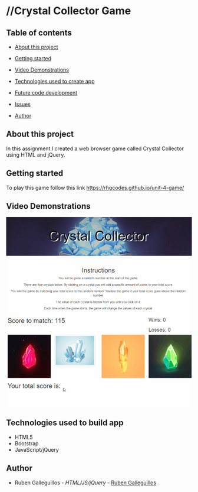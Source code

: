 # //Crystal Collector Game

## Table of contents
  * [About this project](#about-this-project)
  * [Getting started](#getting-started)

  * [Video Demonstrations](#demo)
  * [Technologies used to create app](#technologies-used)
  * [Future code development](#feature-enhancements)
  * [Issues](#issues)
  * [Author](#author)

## <a name="about-this-project"></a> About this project
<p>In this assignment I created a web browser game called Crystal Collector using HTML and jQuery.</p>

## <a name="getting-started"></a> Getting started
To play this game follow this link https://rhgcodes.github.io/unit-4-game/

## <a name="demo"></a> Video Demonstrations

![](Demo.gif)

## <a name="technologies-used"></a> Technologies used to build app

  * HTML5
  * Bootstrap
  * JavaScript/jQuery

## <a name="author"></a> Author

* Ruben Galleguillos - *HTML/JS/jQuery* - [Ruben Galleguillos](https://github.com/rhgcodes)
